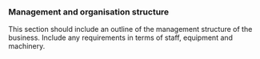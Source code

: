 ###  **Management and organisation structure**

This section should include an outline of the management structure of the
business. Include any requirements in terms of staff, equipment and machinery.

